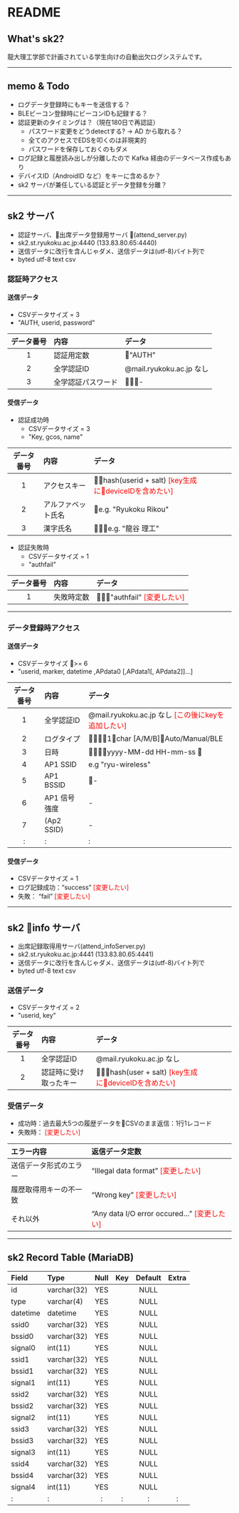 # README #

## What's sk2? ##

龍大理工学部で計画されている学生向けの自動出欠ログシステムです。

----

## memo & Todo ##

- ログデータ登録時にもキーを送信する？
- BLEビーコン登録時にビーコンIDも記録する？
- 認証更新のタイミングは？（現在180日で再認証）
    - パスワード変更をどうdetectする? -> AD から取れる？
    - 全てのアクセスでEDSを叩くのは非現実的
    - パスワードを保存しておくのもダメ
- ログ記録と履歴読み出しが分離したので Kafka 経由のデータベース作成もあり
- デバイスID（AndroidID など）をキーに含めるか？
- sk2 サーバが兼任している認証とデータ登録を分離？

----

## sk2 サーバ ##

* 認証サーバ、出席データ登録用サーバ (attend_server.py)
* sk2.st.ryukoku.ac.jp:4440 (133.83.80.65:4440)
* 送信データに改行を含んじゃダメ、送信データは(utf-8)バイト列で
* byted utf-8 text csv

### 認証時アクセス ###
#### 送信データ ####
* CSVデータサイズ = 3
* "AUTH, userid, password"

| データ番号 | 内容 | データ |
|:----:|:------|:------|
| 1 | 認証用定数 | "AUTH" |
| 2 | 全学認証ID | @mail.ryukoku.ac.jp なし |
| 3 | 全学認証パスワード | - |

#### 受信データ ####
* 認証成功時
    * CSVデータサイズ = 3
    * "Key, gcos, name"

| データ番号 | 内容 | データ |
|:----:|:------|:------|
| 1 | アクセスキー | hash(userid + salt) <font color="Red">[key生成にdeviceIDを含めたい]</font>|
| 2 | アルファベット氏名 | e.g. "Ryukoku Rikou" |
| 3 | 漢字氏名 | e.g. "龍谷 理工" |

* 認証失敗時
    * CSVデータサイズ = 1
    * "authfail"

| データ番号 | 内容 | データ |
|:----:|:------|:------|
| 1 | 失敗時定数 | "authfail" <font color="Red">[変更したい]</font>|

----

### データ登録時アクセス ###
#### 送信データ ####
* CSVデータサイズ >= 6
* "userid, marker, datetime ,APdata0 [,APdata1[, APdata2]]...]

| データ番号 | 内容 | データ |
|:----:|:------|:------|
| 1 | 全学認証ID | @mail.ryukoku.ac.jp なし <font color="Red">[この後にkeyを追加したい]</font>|
| 2 | ログタイプ | 1char [A/M/B]：Auto/Manual/BLE |
| 3 | 日時 | yyyy-MM-dd HH-mm-ss |
| 4 | AP1 SSID | e.g "ryu-wireless" |
| 5 | AP1 BSSID | - |
| 6 | AP1 信号強度 | - |
| 7 | (Ap2 SSID) | - |
| : | : | : |

#### 受信データ ####
* CSVデータサイズ = 1
* ログ記録成功：“success” <font color="Red">[変更したい]</font>
* 失敗： “fail” <font color="Red">[変更したい]</font>

----

## sk2 info サーバ ##
* 出席記録取得用サーバ(attend_infoServer.py)
* sk2.st.ryukoku.ac.jp:4441 (133.83.80.65:4441)
* 送信データに改行を含んじゃダメ、送信データは(utf-8)バイト列で
* byted utf-8 text csv

### 送信データ ###
* CSVデータサイズ = 2
* "userid, key"

| データ番号 | 内容 | データ |
|:----:|:------|:------|
| 1 | 全学認証ID | @mail.ryukoku.ac.jp なし|
| 2 | 認証時に受け取ったキー | hash(user + salt) <font color="Red">[key生成にdeviceIDを含めたい]</font>|

### 受信データ ###
* 成功時：過去最大5つの履歴データをCSVのまま返信：1行1レコード
* 失敗時： <font color="Red">[変更したい]</font>

| エラー内容 | 返信データ定数 |
|:-----------|:----------|
| 送信データ形式のエラー | “Illegal data format” <font color="Red">[変更したい]</font>|
| 履歴取得用キーの不一致 | “Wrong key” <font color="Red">[変更したい]</font>|
| それ以外 | “Any data I/O error occured…” <font color="Red">[変更したい]</font>|

----

## sk2 Record Table (MariaDB) ##

| Field    | Type        | Null | Key | Default | Extra |
|:---------|:------------|:----:|:---:|:-------:|:-----:|
| id       | varchar(32) | YES  |     | NULL    |       |
| type     | varchar(4)  | YES  |     | NULL    |       |
| datetime | datetime    | YES  |     | NULL    |       |
| ssid0    | varchar(32) | YES  |     | NULL    |       |
| bssid0   | varchar(32) | YES  |     | NULL    |       |
| signal0  | int(11)     | YES  |     | NULL    |       |
| ssid1    | varchar(32) | YES  |     | NULL    |       |
| bssid1   | varchar(32) | YES  |     | NULL    |       |
| signal1  | int(11)     | YES  |     | NULL    |       |
| ssid2    | varchar(32) | YES  |     | NULL    |       |
| bssid2   | varchar(32) | YES  |     | NULL    |       |
| signal2  | int(11)     | YES  |     | NULL    |       |
| ssid3    | varchar(32) | YES  |     | NULL    |       |
| bssid3   | varchar(32) | YES  |     | NULL    |       |
| signal3  | int(11)     | YES  |     | NULL    |       |
| ssid4    | varchar(32) | YES  |     | NULL    |       |
| bssid4   | varchar(32) | YES  |     | NULL    |       |
| signal4  | int(11)     | YES  |     | NULL    |       |
| :        |  :          | :    | :   | :       | :     |
	